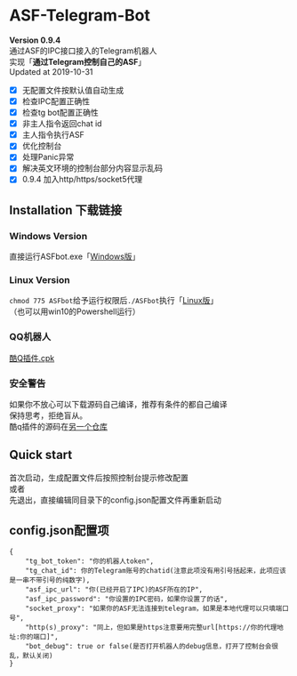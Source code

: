 # ASF-Telegram-Bot
**Version 0.9.4**  
通过ASF的IPC接口接入的Telegram机器人  
实现「**通过Telegram控制自己的ASF**」  
Updated at 2019-10-31  
- [x] 无配置文件按默认值自动生成
- [x] 检查IPC配置正确性
- [x] 检查tg bot配置正确性
- [x] 非主人指令返回chat id
- [x] 主人指令执行ASF
- [x] 优化控制台
- [x] 处理Panic异常
- [x] 解决英文环境的控制台部分内容显示乱码
- [x] 0.9.4 加入http/https/socket5代理

## Installation 下载链接
### Windows Version
直接运行ASFbot.exe「[Windows版](https://github.com/rakuyo42/ASF-Telegram-Bot/releases/download/v0.9.4/ASF_Tg_Bot.exe)」  
### Linux Version
`chmod 775 ASFbot`给予运行权限后`./ASFbot`执行「[Linux版](https://github.com/rakuyo42/ASF-Telegram-Bot/releases/download/v0.9.4/asf_tg_bot)」  
（也可以用win10的Powershell运行）
### QQ机器人
[酷Q插件.cpk](https://github.com/rakuyo42/ASF-Telegram-Bot/releases/download/v0.9.4/ink.ews.steamhelper.cpk)
### 安全警告
如果你不放心可以下载源码自己编译，推荐有条件的都自己编译  
保持思考，拒绝盲从。  
酷q插件的源码在[另一个仓库](https://github.com/rakuyo42/CoolQ-cpks/blob/master/dev/ink.ews.steamhelper/app.go)

## Quick start
首次启动，生成配置文件后按照控制台提示修改配置  
或者  
先退出，直接编辑同目录下的config.json配置文件再重新启动 

## config.json配置项
```
{
    "tg_bot_token": "你的机器人token",
    "tg_chat_id": 你的Telegram账号的chatid(注意此项没有用引号括起来，此项应该是一串不带引号的纯数字),
    "asf_ipc_url": "你(已经开启了IPC)的ASF所在的IP",
    "asf_ipc_password": "你设置的IPC密码，如果你设置了的话",
    "socket_proxy": "如果你的ASF无法连接到telegram，如果是本地代理可以只填端口号",
    "http(s)_proxy": "同上，但如果是https注意要用完整url[https://你的代理地址:你的端口]",
    "bot_debug": true or false(是否打开机器人的debug信息，打开了控制台会很乱，默认关闭)
}
```
